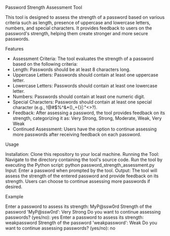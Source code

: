 Password Strength Assessment Tool

This tool is designed to assess the strength of a password based on various criteria such as length, presence of uppercase and lowercase letters, numbers, and special characters. It provides feedback to users on the password's strength, helping them create stronger and more secure passwords.

Features

* Assessment Criteria: The tool evaluates the strength of a password based on the following criteria:
* Length: Passwords should be at least 8 characters long.
* Uppercase Letters: Passwords should contain at least one uppercase letter.
* Lowercase Letters: Passwords should contain at least one lowercase letter.
* Numbers: Passwords should contain at least one numeric digit.
* Special Characters: Passwords should contain at least one special character (e.g., !@#$%^&*()_+{}|:"<>?).
* Feedback: After assessing a password, the tool provides feedback on its strength, categorizing it as: Very Strong, Strong, Moderate, Weak, Very Weak
* Continued Assessment: Users have the option to continue assessing more passwords after receiving feedback on each password.

Usage

Installation:
Clone this repository to your local machine.
Running the Tool:
Navigate to the directory containing the tool's source code.
Run the tool by executing the Python script: python password_strength_assessment.py
Input:
Enter a password when prompted by the tool.
Output:
The tool will assess the strength of the entered password and provide feedback on its strength.
Users can choose to continue assessing more passwords if desired.

Example

Enter a password to assess its strength: MyP@ssw0rd
Strength of the password 'MyP@ssw0rd': Very Strong
Do you want to continue assessing passwords? (yes/no): yes
Enter a password to assess its strength: weakpassword
Strength of the password 'weakpassword': Weak
Do you want to continue assessing passwords? (yes/no): no

